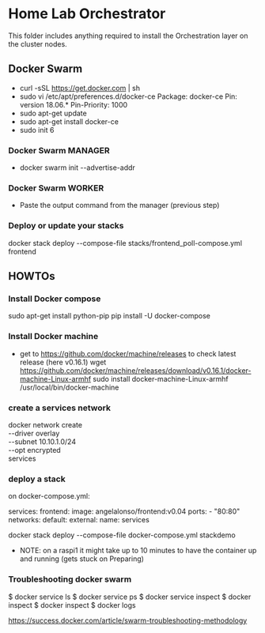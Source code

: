 # Home Lab Orchestrator

This folder includes anything required to install the Orchestration layer on the cluster nodes.

## Docker Swarm

- curl -sSL https://get.docker.com | sh
- sudo vi /etc/apt/preferences.d/docker-ce
Package: docker-ce
Pin: version 18.06.*
Pin-Priority: 1000
- sudo apt-get update
- sudo apt-get install docker-ce
- sudo init 6

### Docker Swarm MANAGER
- docker swarm init --advertise-addr <manager-IP>

### Docker Swarm WORKER
- Paste the output command from the manager (previous step)

### Deploy or update your stacks
docker stack deploy --compose-file stacks/frontend_poll-compose.yml frontend

## HOWTOs

### Install Docker compose
sudo apt-get install python-pip
pip install -U docker-compose

### Install Docker machine
- get to https://github.com/docker/machine/releases to check latest release (here v0.16.1)
wget https://github.com/docker/machine/releases/download/v0.16.1/docker-machine-Linux-armhf
sudo install docker-machine-Linux-armhf /usr/local/bin/docker-machine

### create a services network
docker network create \
--driver overlay \
--subnet 10.10.1.0/24 \
--opt encrypted \
services

### deploy a stack
on docker-compose.yml:

services:
  frontend:
    image: angelalonso/frontend:v0.04
    ports:
      - "80:80"
networks:
  default:
    external:
      name: services


docker stack deploy --compose-file docker-compose.yml stackdemo
- NOTE: on a raspi1 it might take up to 10 minutes to have the container up and running (gets stuck on Preparing)

### Troubleshooting docker swarm
$ docker service ls
$ docker service ps <service>
$ docker service inspect <service>
$ docker inspect <task>
$ docker inspect <container>
$ docker logs <container>

https://success.docker.com/article/swarm-troubleshooting-methodology
